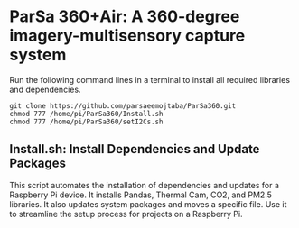 # ParSa 360+Air: A 360-degree imagery-multisensory capture system
Run the following command lines in a terminal to install all required libraries and dependencies.  
```
git clone https://github.com/parsaeemojtaba/ParSa360.git  
chmod 777 /home/pi/ParSa360/Install.sh  
chmod 777 /home/pi/ParSa360/setI2Cs.sh  
```
## Install.sh: Install Dependencies and Update Packages 
This script automates the installation of dependencies and updates for a Raspberry Pi device. It installs Pandas, Thermal Cam, CO2, and PM2.5 libraries. It also updates system packages and moves a specific file. Use it to streamline the setup process for projects on a Raspberry Pi.
